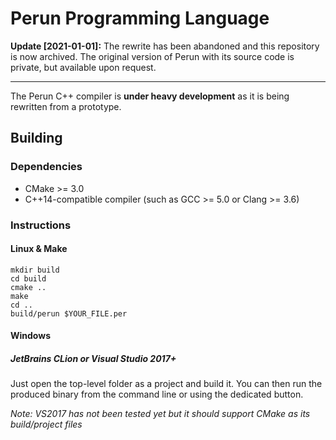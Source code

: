 # Perun Programming Language

**Update \[2021-01-01\]:** The rewrite has been abandoned and this repository is now archived.
The original version of Perun with its source code is private, but available upon request.

---

The Perun C++ compiler is __under heavy development__ as it is being rewritten from a prototype.

## Building

### Dependencies

* CMake >= 3.0
* C++14-compatible compiler (such as GCC >= 5.0 or Clang >= 3.6)

### Instructions

#### Linux & Make

```
mkdir build
cd build
cmake ..
make
cd ..
build/perun $YOUR_FILE.per
```

#### Windows

##### JetBrains CLion or Visual Studio 2017+

Just open the top-level folder as a project
and build it. You can then run the produced binary
from the command line or using the dedicated button.

_Note: VS2017 has not been tested yet but it should support
CMake as its build/project files_
